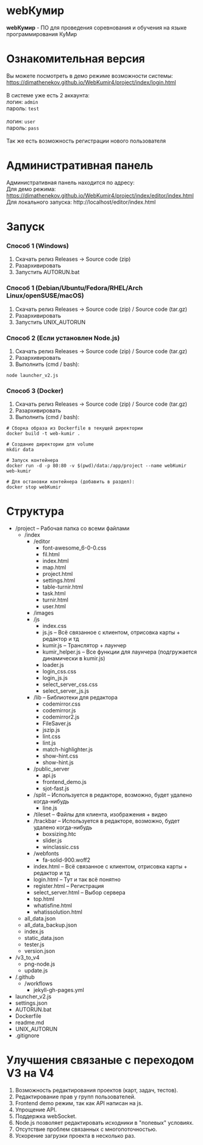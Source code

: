 # webКумир
**webКумир** - ПО для проведения соревнования и обучения на языке программирования КуМир

# Ознакомительная версия

Вы можете посмотреть в демо режиме возможности системы:<br/>
https://dimathenekov.github.io/WebKumir4/project/index/login.html
<br/>
<br/>
В системе уже есть 2 аккаунта:<br/>
логин: `admin` <br/>
пароль: `test` <br/><br/>
логин: `user` <br/>
пароль: `pass`<br/>
<br/>
Так же есть возможность регистрации нового пользователя

# Административная панель
Административная панель находится по адресу: <br/>
Для демо режима: https://dimathenekov.github.io/WebKumir4/project/index/editor/index.html<br/>
Для локального запуска: http://localhost/editor/index.html

# Запуск

### Способ 1 (Windows)
1. Скачать релиз Releases -> Source code (zip)
2. Разархивировать
3. Запустить AUTORUN.bat

### Способ 1 (Debian/Ubuntu/Fedora/RHEL/Arch Linux/openSUSE/macOS)
1. Скачать релиз Releases -> Source code (zip) / Source code (tar.gz)
2. Разархивировать
3. Запустить UNIX_AUTORUN

### Способ 2 (Если установлен Node.js)
1. Скачать релиз Releases -> Source code (zip) / Source code (tar.gz)
2. Разархивировать
3. Выполнить (cmd / bash):
```
node launcher_v2.js
```

### Способ 3 (Docker)
1. Скачать релиз Releases -> Source code (zip) / Source code (tar.gz)
2. Разархивировать
3. Выполнить (cmd / bash):
```
# Сборка образа из Dockerfile в текущей директории
docker build -t web-kumir .

# Создание директории для volume
mkdir data

# Запуск контейнера
docker run -d -p 80:80 -v $(pwd)/data:/app/project --name webKumir web-kumir

# Для остановки контейнера (добавить в раздел):
docker stop webKumir
```

# Структура
- \/project – Рабочая папка со всеми файлами
    - \/index
        - \/editor
            - font-awesome_6-0-0.css
            - fil.html
            - index.html
            - map.html
            - project.html
            - settings.html
            - table-turnir.html
            - task.html
            - turnir.html
            - user.html
        - \/images
        - \/js
            - index.css
            - js.js – Всё связанное с клиентом, отрисовка карты + редактор и тд
            - kumir.js – Транслятор + лаунчер
            - kumir_helper.js – Все функции для лаунчера (подгружается динамически в kumir.js)
            - loader.js
            - login_css.css
            - login_js.js
            - select_server_css.css
            - select_server_js.js
        - \/lib – Библиотеки для редактора
            - codemirror.css
            - codemirror.js
            - codemirror2.js
            - FileSaver.js
            - jszip.js
            - lint.css
            - lint.js
            - match-highlighter.js
            - show-hint.css
            - show-hint.js
        - \/public_server
            - api.js
            - frontend_demo.js
            - sjot-fast.js
        - \/split – Используется в редакторе, возможно, будет удалено когда-нибудь
            - line.js
        - \/tileset – Файлы для клиента, изображения + видео
        - \/trackbar – Используется в редакторе, возможно, будет удалено когда-нибудь
            - boxsizing.htc
            - slider.js
            - winclassic.css
        - \/webfonts
            - fa-solid-900.woff2
        - index.html – Всё связанное с клиентом, отрисовка карты + редактор и тд
        - login.html – Тут и так всё понятно
        - register.html – Регистрация
        - select_server.html – Выбор сервера
        - top.html
        - whatisfine.html
        - whatissolution.html
    - all_data.json
    - all_data_backup.json
    - index.js
    - static_data.json
    - tester.js
    - version.json
- \/v3_to_v4
    - png-node.js
    - update.js
- \/.github
    - \/workflows
        - jekyll-gh-pages.yml
- launcher_v2.js
- settings.json
- AUTORUN.bat
- Dockerfile
- readme.md
- UNIX_AUTORUN
- .gitignore


# Улучшения связаные с переходом V3 на V4
1. Возможность редактирования проектов (карт, задач, тестов).
2. Редактирование прав у групп пользователей.
3. Frontend demo режим, так как API написан на js.
4. Упрощение API.
5. Поддержка webSocket.
6. Node.js позволяет редактировать исходники в "полевых" условиях.
7. Отсутствие проблем связанных с многопоточностью.
8. Ускорение загрузки проекта в несколько раз.